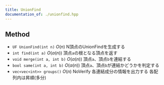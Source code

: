 ```yaml
---
title: UnionFind
documentation_of: ./unionfind.hpp
---
```


## Method

- `UF UnionFind(int n)`
  $O(n)$
  N頂点のUnionFindを生成する
- `int find(int a)`
  $O(\alpha(n))$
  頂点`a`の根となる頂点を返す
- `void merge(int a, int b)`
  $O(\alpha(n))$
  頂点`a`、頂点`b`を連結する
- `bool same(int a, int b)`
  $O(\alpha(n))$
  頂点`a`、頂点`b`が連結かどうかを判定する
- `vec<vec<int>> groups()`
  $O(n)$ NoVerify
  各連結成分の情報を出力する
  各配列内は昇順(多分)

